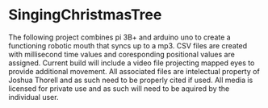 # SingingChristmasTree

The following project combines pi 3B+ and arduino uno to create a functioning robotic mouth that syncs up to a mp3.
CSV files are created with millisecond time values and coresponding positional values are assigned. 
Current build will include a video file projecting mapped eyes to provide additional movement.
All associated files are intelectual property of Joshua Thorell and as such need to be properly cited if used. 
All media is licensed for private use and as such will need to be aquired by the individual user.
